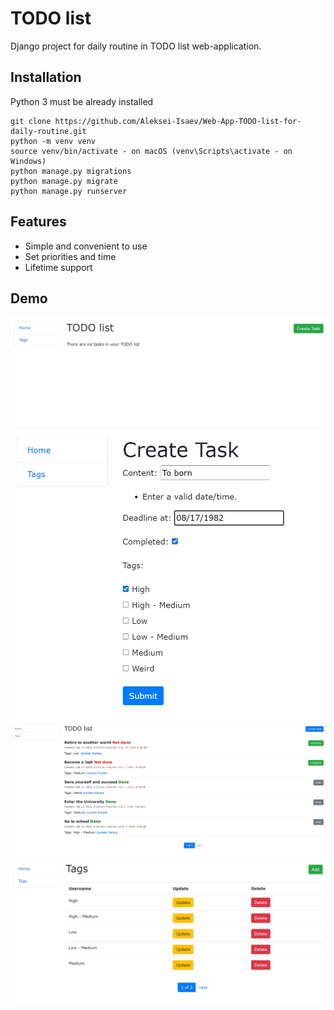 # TODO list

Django project for daily routine in TODO list web-application.

## Installation

Python 3 must be already installed

```shell
git clone https://github.com/Aleksei-Isaev/Web-App-TODO-list-for-daily-routine.git
python -m venv venv
source venv/bin/activate - on macOS (venv\Scripts\activate - on Windows)
python manage.py migrations
python manage.py migrate
python manage.py runserver
```

## Features

* Simple and convenient to use
* Set priorities and time
* Lifetime support

## Demo

![Website Interface](static/images/demo_1.png)
![Website Interface](static/images/demo_2.png)
![Website Interface](static/images/demo_3.png)
![Website Interface](static/images/demo_4.png)